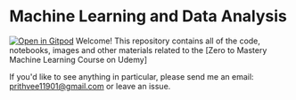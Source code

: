 # Machine Learning and Data Analysis
[![Open in Gitpod](https://gitpod.io/button/open-in-gitpod.svg)](https://gitpod.io/#https://github.com/...)
Welcome! This repository contains all of the code, notebooks, images and other materials related to the [Zero to Mastery Machine Learning Course on Udemy]

If you'd like to see anything in particular, please send me an email: [prithvee11901@gmail.com](mailto:prithvee11901@gmail.com) or leave an issue.

